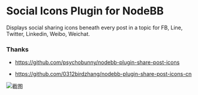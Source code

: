# Social Icons Plugin for NodeBB

Displays social sharing icons beneath every post in a topic for FB, Line, Twitter, Linkedin, Weibo, Weichat.


### Thanks

- https://github.com/psychobunny/nodebb-plugin-share-post-icons

- https://github.com/0312birdzhang/nodebb-plugin-share-post-icons-cn


![截图](https://upload.cc/i1/2019/06/28/ZY5g3P.jpg)
